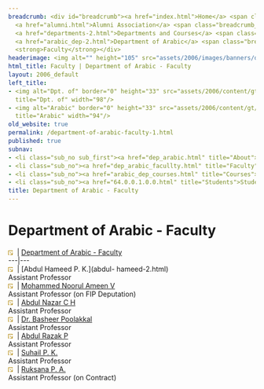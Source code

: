 ```yaml
---
breadcrumb: <div id="breadcrumb"><a href="index.html">Home</a> <span class="breadcrumb_spacer">&gt;</span>
  <a href="alumni.html">Alumni Association</a> <span class="breadcrumb_spacer">&gt;</span>
  <a href="departments-2.html">Departments and Courses</a> <span class="breadcrumb_spacer">&gt;</span>
  <a href="arabic_dep-2.html">Department of Arabic</a> <span class="breadcrumb_spacer">&gt;</span>
  <strong>Faculty</strong></div>
headerimage: <img alt="" height="105" src="assets/2006/images/banners/departments.jpg" width="472"/>
html_title: Faculty | Department of Arabic - Faculty
layout: 2006_default
left_title:
- <img alt="Dpt. of" border="0" height="33" src="assets/2006/content/gt/fcb6421c7c62628408190d4ca84029e5.png"
  title="Dpt. of" width="98"/>
- <img alt="Arabic" border="0" height="33" src="assets/2006/content/gt/83ba9520636a6c88ee0211fdd79d5845.png"
  title="Arabic" width="94"/>
old_website: true
permalink: /department-of-arabic-faculty-1.html
published: true
subnav:
- <li class="sub_no sub_first"><a href="dep_arabic.html" title="About">About</a></li>
- <li class="sub_no"><a href="dep_arabic_facullty.html" title="Faculty">Faculty</a></li>
- <li class="sub_no"><a href="arabic_dep_courses.html" title="Courses">Courses</a></li>
- <li class="sub_no"><a href="64.0.0.1.0.0.html" title="Students">Students</a></li>
title: Department of Arabic - Faculty
---
```


# Department of Arabic - Faculty

![](assets/2006/img/article/intlink_1.gif)![](assets/2006/img/leer.gif) | [Department of Arabic -
Faculty](department-of-arabic-faculty-1.html)  
---|---  
![](assets/2006/img/article/intlink_1.gif)![](assets/2006/img/leer.gif) | [Abdul Hameed P. K.](abdul-
hameed-2.html)  
Assistant Professor  
![](assets/2006/img/article/intlink_1.gif)![](assets/2006/img/leer.gif) | [Mohammed Noorul Ameen
V](mohammed-noorul-ameen-v-11.html)  
Assistant Professor (on FIP Deputation)  
![](assets/2006/img/article/intlink_1.gif)![](assets/2006/img/leer.gif) | [Abdul Nazar C
H](nazar-1.html)  
Assistant Professor  
![](assets/2006/img/article/intlink_1.gif)![](assets/2006/img/leer.gif) | [Dr. Basheer
Poolakkal](basheer-1.html)  
Assistant Professor  
![](assets/2006/img/article/intlink_1.gif)![](assets/2006/img/leer.gif) | [Abdul Razak
P](razak-1.html)  
Assistant Professor  
![](assets/2006/img/article/intlink_1.gif)![](assets/2006/img/leer.gif) | [Suhail P.
K.](suhail-1.html)  
Assistant Professor  
![](assets/2006/img/article/intlink_1.gif)![](assets/2006/img/leer.gif) | [Ruksana P.
A.](ruksana-1.html)  
Assistant Professor (on Contract)